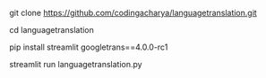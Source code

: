 git clone https://github.com/codingacharya/languagetranslation.git

cd languagetranslation

pip install streamlit googletrans==4.0.0-rc1

streamlit run languagetranslation.py
